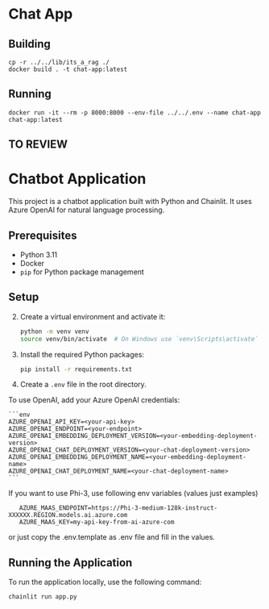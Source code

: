 # Chat App

## Building

```shell
cp -r ../../lib/its_a_rag ./
docker build . -t chat-app:latest
```

## Running

```shell
docker run -it --rm -p 8000:8000 --env-file ../../.env --name chat-app chat-app:latest
```


## TO REVIEW


# Chatbot Application

This project is a chatbot application built with Python and Chainlit. It uses Azure OpenAI for natural language processing.

## Prerequisites

- Python 3.11
- Docker
- `pip` for Python package management

## Setup


2. Create a virtual environment and activate it:
    ```sh
    python -m venv venv
    source venv/bin/activate  # On Windows use `venv\Scripts\activate`
    ```

3. Install the required Python packages:
    ```sh
    pip install -r requirements.txt
    ```

4. Create a `.env` file in the root directory. 

To use OpenAI,  add your Azure OpenAI credentials:

    ```env
    AZURE_OPENAI_API_KEY=<your-api-key>
    AZURE_OPENAI_ENDPOINT=<your-endpoint>
    AZURE_OPENAI_EMBEDDING_DEPLOYMENT_VERSION=<your-embedding-deployment-version>
    AZURE_OPENAI_CHAT_DEPLOYMENT_VERSION=<your-chat-deployment-version>
    AZURE_OPENAI_EMBEDDING_DEPLOYMENT_NAME=<your-embedding-deployment-name>
    AZURE_OPENAI_CHAT_DEPLOYMENT_NAME=<your-chat-deployment-name>
    ```

If you want to use Phi-3, use following env variables (values just examples)
```env
   AZURE_MAAS_ENDPOINT=https://Phi-3-medium-128k-instruct-XXXXXX.REGION.models.ai.azure.com
   AZURE_MAAS_KEY=my-api-key-from-ai-azure-com
```
   
or just copy the .env.template as .env file and fill in the values.

## Running the Application

To run the application locally, use the following command:
```sh
chainlit run app.py
```
